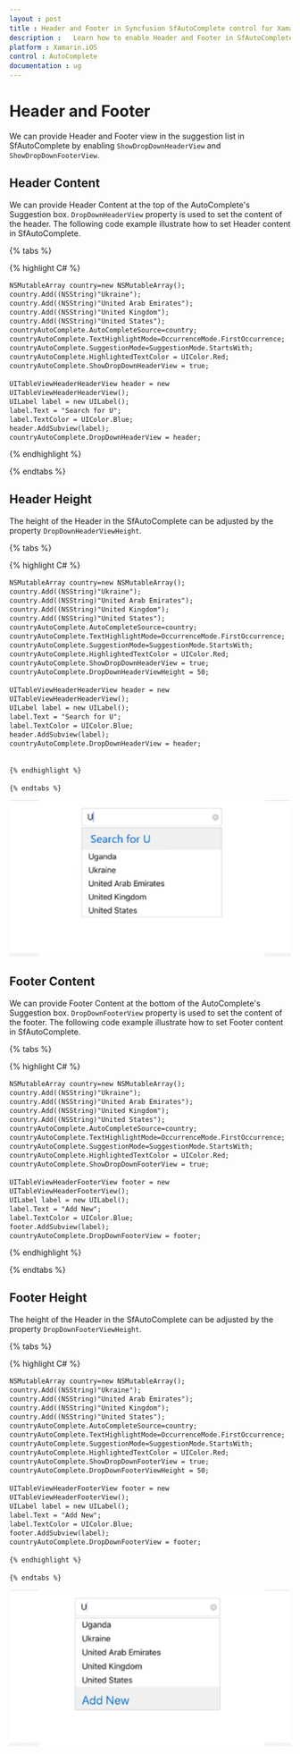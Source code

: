 ```yaml
---
layout : post
title : Header and Footer in Syncfusion SfAutoComplete control for Xamarin.iOS
description :   Learn how to enable Header and Footer in SfAutoComplete
platform : Xamarin.iOS 
control : AutoComplete
documentation : ug
---
```


# Header and Footer

We can provide Header and Footer view in the suggestion list in SfAutoComplete by enabling `ShowDropDownHeaderView` and `ShowDropDownFooterView`. 

## Header Content

We can provide Header Content at the top of the AutoComplete's Suggestion box. `DropDownHeaderView` property is used to set the content of the header. The following code example illustrate how to set Header content in SfAutoComplete.

{% tabs %}

{% highlight C# %}

	NSMutableArray country=new NSMutableArray();
	country.Add((NSString)"Ukraine");
	country.Add((NSString)"United Arab Emirates");
	country.Add((NSString)"United Kingdom"); 
	country.Add((NSString)"United States"); 
	countryAutoComplete.AutoCompleteSource=country;
	countryAutoComplete.TextHighlightMode=OccurrenceMode.FirstOccurrence;
	countryAutoComplete.SuggestionMode=SuggestionMode.StartsWith;
	countryAutoComplete.HighlightedTextColor = UIColor.Red;
	countryAutoComplete.ShowDropDownHeaderView = true;
   
	UITableViewHeaderHeaderView header = new UITableViewHeaderHeaderView();
	UILabel label = new UILabel();
	label.Text = "Search for U";
	label.TextColor = UIColor.Blue;
	header.AddSubview(label);
	countryAutoComplete.DropDownHeaderView = header;


{% endhighlight %}

{% endtabs %}

## Header Height

The height of the Header in the SfAutoComplete can be adjusted by the property `DropDownHeaderViewHeight`.

{% tabs %}

{% highlight C# %}

	NSMutableArray country=new NSMutableArray();
	country.Add((NSString)"Ukraine");
	country.Add((NSString)"United Arab Emirates");
	country.Add((NSString)"United Kingdom"); 
	country.Add((NSString)"United States"); 
	countryAutoComplete.AutoCompleteSource=country;
	countryAutoComplete.TextHighlightMode=OccurrenceMode.FirstOccurrence;
	countryAutoComplete.SuggestionMode=SuggestionMode.StartsWith;
	countryAutoComplete.HighlightedTextColor = UIColor.Red;
	countryAutoComplete.ShowDropDownHeaderView = true;
	countryAutoComplete.DropDownHeaderViewHeight = 50;
   
	UITableViewHeaderHeaderView header = new UITableViewHeaderHeaderView();
	UILabel label = new UILabel();
	label.Text = "Search for U";
	label.TextColor = UIColor.Blue;
	header.AddSubview(label);
	countryAutoComplete.DropDownHeaderView = header;


	{% endhighlight %}

    {% endtabs %}

![](images/Header.png)

## Footer Content

We can provide Footer Content at the bottom of the AutoComplete's Suggestion box. `DropDownFooterView` property is used to set the content of the footer. The following code example illustrate how to set Footer content in SfAutoComplete.

{% tabs %}

{% highlight C# %}

	NSMutableArray country=new NSMutableArray();
	country.Add((NSString)"Ukraine");
	country.Add((NSString)"United Arab Emirates");
	country.Add((NSString)"United Kingdom"); 
	country.Add((NSString)"United States"); 
	countryAutoComplete.AutoCompleteSource=country;
	countryAutoComplete.TextHighlightMode=OccurrenceMode.FirstOccurrence;
	countryAutoComplete.SuggestionMode=SuggestionMode.StartsWith;
	countryAutoComplete.HighlightedTextColor = UIColor.Red;
	countryAutoComplete.ShowDropDownFooterView = true;
   
	UITableViewHeaderFooterView footer = new UITableViewHeaderFooterView();
	UILabel label = new UILabel();
	label.Text = "Add New";
	label.TextColor = UIColor.Blue;
	footer.AddSubview(label);
	countryAutoComplete.DropDownFooterView = footer;


{% endhighlight %}

{% endtabs %}


## Footer Height

The height of the Header in the SfAutoComplete can be adjusted by the property `DropDownFooterViewHeight`.

{% tabs %}

{% highlight C# %}

	NSMutableArray country=new NSMutableArray();
	country.Add((NSString)"Ukraine");
	country.Add((NSString)"United Arab Emirates");
	country.Add((NSString)"United Kingdom"); 
	country.Add((NSString)"United States"); 
	countryAutoComplete.AutoCompleteSource=country;
	countryAutoComplete.TextHighlightMode=OccurrenceMode.FirstOccurrence;
	countryAutoComplete.SuggestionMode=SuggestionMode.StartsWith;
	countryAutoComplete.HighlightedTextColor = UIColor.Red;
	countryAutoComplete.ShowDropDownFooterView = true;
	countryAutoComplete.DropDownFooterViewHeight = 50;
   
	UITableViewHeaderFooterView footer = new UITableViewHeaderFooterView();
	UILabel label = new UILabel();
	label.Text = "Add New";
	label.TextColor = UIColor.Blue;
	footer.AddSubview(label);
	countryAutoComplete.DropDownFooterView = footer;

	{% endhighlight %}

    {% endtabs %}

![](images/Footer.png)
